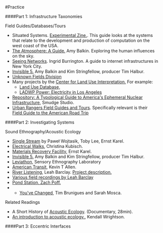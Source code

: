 #Practice

####Part 1: Infrastructure Taxonomies

Field Guides/Databases/Tours

* Situated Systems. [Experimental Zine.](http://situated.systems/experimental-zine/). This guide looks at the systems that relate to the development and production of computation on the west coast of the USA.
* [The Atmosphere: A Guide.](http://tomorrowmorning.net/atmosphere) Amy Balkin. Exploring the human influences on the sky.
* [Seeing Networks](http://seeingnetworks.in/). Ingrid Burrington. A guide to internet infrastructures in New York City.
* [Invisible 5.](http://www.invisible5.org/) Amy Balkin and Kim Stringfellow, producer Tim Halbur.
* [Unknown Fields Division](http://www.unknownfieldsdivision.com/projects.html)
* Many projects by the [Center for Land Use Interpretation.](http://clui.org/) For example: 
	* [Land Use Database,](http://www.clui.org/ludb) 
	* [LADWP Power: Electricity in Los Angeles](http://www.clui.org/section/ladwp-power)
* [Repository: A Typological Guide to America's Ephemeral Nuclear Infrastructure](http://smudgestudio.org/smudge/Repository.html), Smudge Studio.
* [Urban Rangers Field Guides and Tours](http://laurbanrangers.org/site/menu/field-sites). Specifically relevant is their [Field Guide to the American Road Trip](http://laurbanrangers.org/site/tools/field-guide-american-road-trip)

####Part 2: Investigating Systems

Sound Ethnography/Acoustic Ecology

* [Single Stream](http://www.single-stream.net/film/) by Paweł Wojtasik, Toby Lee, Ernst Karel.
* [Electrical Walks](http://www.cabinetmagazine.org/issues/21/kubisch.php), Christina Kubisch.
* [Materials Recovery Facility](https://archive.org/details/Materials-Recovery-Facility), Ernst Karel.
* [Invisible 5.](http://www.invisible5.org/) Amy Balkin and Kim Stringfellow, producer Tim Halbur.
* [Leviathon](http://www.arretetoncinema.org/leviathan/trailer.html), Sensory Ethnography Laboratory
* [American Transit](http://american-transit.org/html/begin.html), Kevin T Allen.
* [River Listening](https://soundcloud.com/leah_barclay/sets/river-listening-field), Leah Barclay. [Project description.](http://leahbarclay.com/portfolio_page/river-listening/)
* [Various field recordings by Leah Barclay](https://soundcloud.com/leah_barclay)
* [Pond Station, Zach Poff.](http://www.zachpoff.com/projects/pondstation/)
* * [You've Changed](http://www.timbruniges.com/youve-changed.php), Tim Brunigues and Sarah Mosca.

Related Readings

* A Short History of [Acoustic Ecology](https://soundcloud.com/wordthecat/a-short-history-of-acoustic). (Documentary, 28min).
* [An introduction to acoustic ecology.](http://ciufo.org/classes/ae_fl13/reading/Intro_AE.pdf), Kendall Wrightson.

####Part 3: Eccentric Interfaces





